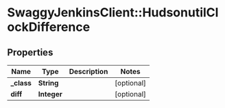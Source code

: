 # SwaggyJenkinsClient::HudsonutilClockDifference

## Properties
Name | Type | Description | Notes
------------ | ------------- | ------------- | -------------
**_class** | **String** |  | [optional] 
**diff** | **Integer** |  | [optional] 


